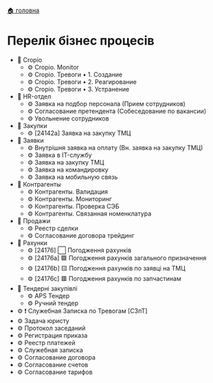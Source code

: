 ﻿[🏠 головна](../README.md)

# Перелік бізнес процесів

- 📂 Cropio  
	- ⚙️ Cropio. Monitor
	- ⚙️ Cropio. Тревоги • 1. Создание
	- ⚙️ Cropio. Тревоги • 2. Реагирование
	- ⚙️ Cropio. Тревоги • 3. Устранение
- 📂 HR-отдел
	- ⚙️ Заявка на подбор персонала (Прием сотрудников)
	- ⚙️ Согласование претендента (Собеседование по вакансии)
	- ⚙️ Увольнение сотрудников
- 📂 Закупки
	- ⚙️ [24142a] Заявка на закупку ТМЦ
- 📂 Заявки
	- ⚙️ Внутрішня заявка на оплату (Вн. заявка на закупку ТМЦ)
	- ⚙️ Заявка в IT-службу
	- ⚙️ Заявка на закупку ТМЦ
	- ⚙️ Заявка на командировку
	- ⚙️ Заявка на мобильную связь
- 📂 Контрагенты
	- ⚙️ Контрагенты. Валидация
	- ⚙️ Контрагенты. Мониторинг
	- ⚙️ Контрагенты. Проверка СЭБ
	- ⚙️ Контрагенты. Связанная номенклатура
- 📂 Продажи
	- ⚙️ Реестр сделки
	- ⚙️ Согласование договора трейдинг
- 📂 Рахунки
	- ⚙️ [24176] ⬜ Погодження рахунків
	- ⚙️ [24176a] 🟩 Погодження рахунків загального призначення
	- ⚙️ [24176b] 🟨 Погодження рахунків по заявці на ТМЦ
	- ⚙️ [24176c] 🟥 Погодження рахунків по запчастинам
- 📂 Тендерні закупівлі
	- ⚙️ APS Тендер
	- ⚙️ Ручний тендер
- ⚙️ ❗  Служебная Записка по Тревогам [СЗпТ]
- ⚙️ Задача юристу
- ⚙️ Протокол заседаний
- ⚙️ Регистрация приказа
- ⚙️ Реестр платежей
- ⚙️ Служебная записка
- ⚙️ Согласование договора 
- ⚙️ Согласование счетов
- ⚙️ Согласование тарифов